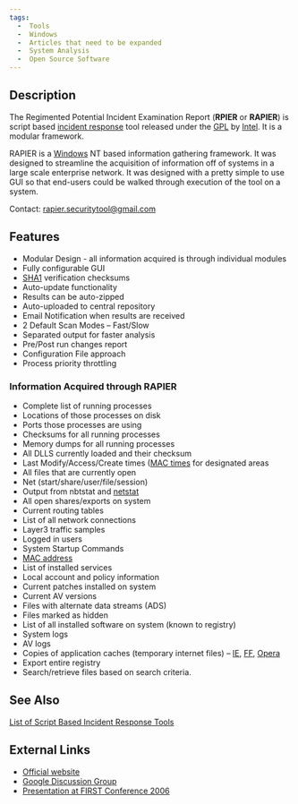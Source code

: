 ```yaml
---
tags:
  -  Tools
  -  Windows
  -  Articles that need to be expanded
  -  System Analysis
  -  Open Source Software
---
```

## Description

The Regimented Potential Incident Examination Report (**RPIER** or
**RAPIER**) is script based [incident response](incident_response.md) tool released under the
[GPL](gpl.md) by [Intel](intel.md). It is a
modular framework.

RAPIER is a [Windows](windows.md) NT based information gathering
framework. It was designed to streamline the acquisition of information
off of systems in a large scale enterprise network. It was designed with
a pretty simple to use GUI so that end-users could be walked through
execution of the tool on a system.

Contact: rapier.securitytool@gmail.com

## Features

- Modular Design - all information acquired is through individual
  modules
- Fully configurable GUI
- [SHA1](sha1.md) verification checksums
- Auto-update functionality
- Results can be auto-zipped
- Auto-uploaded to central repository
- Email Notification when results are received
- 2 Default Scan Modes – Fast/Slow
- Separated output for faster analysis
- Pre/Post run changes report
- Configuration File approach
- Process priority throttling

### Information Acquired through RAPIER

- Complete list of running processes
- Locations of those processes on disk
- Ports those processes are using
- Checksums for all running processes
- Memory dumps for all running processes
- All DLLS currently loaded and their checksum
- Last Modify/Access/Create times ([MAC times](mac_times.md)
  for designated areas
- All files that are currently open
- Net (start/share/user/file/session)
- Output from nbtstat and [netstat](netstat.md)
- All open shares/exports on system
- Current routing tables
- List of all network connections
- Layer3 traffic samples
- Logged in users
- System Startup Commands
- [MAC address](mac_address.md)
- List of installed services
- Local account and policy information
- Current patches installed on system
- Current AV versions
- Files with alternate data streams (ADS)
- Files marked as hidden
- List of all installed software on system (known to registry)
- System logs
- AV logs
- Copies of application caches (temporary internet files) –
  [IE](internet_explorer.md), [FF](mozilla_firefox.md),
  [Opera](opera.md)
- Export entire registry
- Search/retrieve files based on search criteria.

## See Also

[List of Script Based Incident Response
Tools](list_of_script_based_incident_response_tools.md)

## External Links

- [Official website](http://code.google.com/p/rapier/)
- [Google Discussion
  Group](http://groups.google.com/group/rapier-development?hl=en)
- [Presentation at FIRST Conference
  2006](http://www.first.org/conference/2006/program/rapier_-_a_1st_responders_info_collection_tool.html)